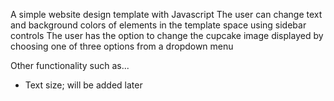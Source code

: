 A simple website design template with Javascript
The user can change text and background colors of elements in the template space using sidebar controls
The user has the option to change the cupcake image displayed by choosing one of three options from a dropdown menu

Other functionality such as...
- Text size; will be added later
